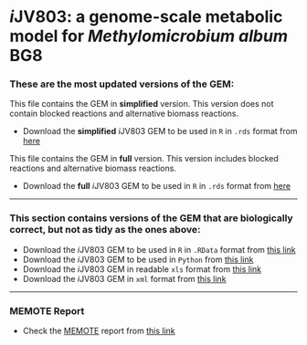 # *i*JV803: a genome-scale metabolic model for *Methylomicrobium album* BG8
 
### These are the most updated versions of the GEM:

This file contains the GEM in **simplified** version. This version does not contain blocked reactions and alternative biomass reactions.
 - Download the **simplified** *i*JV803 GEM to be used in `R` in `.rds` format from [here](https://github.com/juanvillada/iJV803/raw/main/iJV803_M_album_BG8_GEM_simple.rds)

This file contains the GEM in **full** version. This version includes blocked reactions and alternative biomass reactions.
 - Download the **full** *i*JV803 GEM to be used in `R` in `.rds` format from [here](https://github.com/juanvillada/iJV803/raw/main/iJV803_M_album_BG8_GEM_full.rds)
 
_________________

### This section contains versions of the GEM that are biologically correct, but not as tidy as the ones above:

- Download the *i*JV803 GEM to be used in `R` in `.RData` format from [this link](https://github.com/juanvillada/iJV803/raw/main/iJV803_M_album_BG8_GEM.RData)
- Download the *i*JV803 GEM to be used in `Python` from [this link](https://github.com/juanvillada/iJV803/raw/main/iJV803_M_album_BG8_GEM.json)
- Download the *i*JV803 GEM in readable `xls` format from [this link](https://github.com/juanvillada/iJV803/raw/main/iJV803_M_album_BG8_GEM.xls)
- Download the *i*JV803 GEM in `xml` format from [this link](https://github.com/juanvillada/iJV803/raw/main/iJV803_M_album_BG8_GEM.xml)

_________________
### MEMOTE Report
- Check the [MEMOTE](https://memote.io/) report from [this link](https://juanvillada.github.io/iJV803/docs/index.html)
